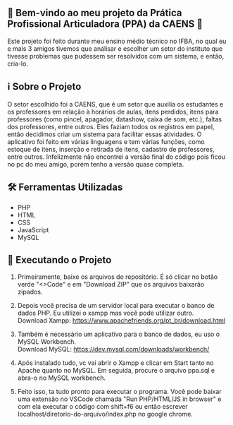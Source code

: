 ## 🎉 Bem-vindo ao meu projeto da Prática Profissional Articuladora (PPA) da CAENS 🚀

Este projeto foi feito durante meu ensino médio técnico no IFBA, no qual eu e mais 3 amigos tivemos que análisar e escolher um setor do instituto que tivesse problemas que pudessem ser resolvidos com um sistema, e então, cria-lo.

## ℹ️ Sobre o Projeto

O setor escolhido foi a CAENS, que é um setor que auxilia os estudantes e os professores em relação à horários de aulas, itens perdidos, itens para professores (como pincel, apagador, datashow, caixa de som, etc.), faltas dos professores, entre outros. Eles faziam todos os registros em papel, então decidimos criar um sistema para facilitar essas atividades. O aplicativo foi feito em várias linguagens e tem várias funções, como estoque de itens, inserção e retirada de itens, cadastro de professores, entre outros. Infelizmente não encontrei a versão final do código pois ficou no pc do meu amigo, porém tenho a versão quase completa.

## 🛠️ Ferramentas Utilizadas
- PHP
- HTML
- CSS
- JavaScript
- MySQL

## 🚀 Executando o Projeto

1. Primeiramente, baixe os arquivos do repositório. É só clicar no botão verde "<>Code" e em "Download ZIP" que os arquivos baixarão zipados.

2. Depois você precisa de um servidor local para executar o banco de dados PHP. Eu utilizei o xampp mas você pode utilizar outro.<br>
   Download Xampp: https://www.apachefriends.org/pt_br/download.html

3. Também é necessário um aplicativo para o banco de dados, eu uso o MySQL Workbench.<br>
   Download MySQL: https://dev.mysql.com/downloads/workbench/

4.  Após instalado tudo, vc vai abrir o Xampp e clicar em Start tanto no Apache quanto no MySQL. Em seguida, procure o arquivo ppa.sql e abra-o no MySQL workbench.

5. Feito isso, ta tudo pronto para executar o programa. Você pode baixar uma extensão no VSCode chamada "Run PHP/HTML/JS in browser" e com ela executar o código com shift+f6 ou então escrever localhost/diretorio-do-arquivo/index.php no google chrome.
